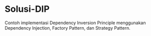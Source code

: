 # Solusi-DIP
Contoh implementasi Dependency Inversion Principle menggunakan Dependency Injection, Factory Pattern, dan Strategy Pattern.
